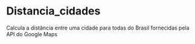 # Distancia_cidades
Calcula a distância entre uma cidade para todas do Brasil fornecidas pela API do Google Maps
